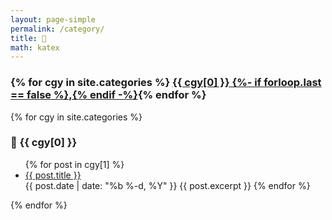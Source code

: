 ```yaml
---
layout: page-simple
permalink: /category/
title: 📑
math: katex
---
```


<h3> {% for cgy in site.categories %} <a href="#{{ cgy[0] | slugify }}">{{ cgy[0] }} {%- if forloop.last == false %},{% endif -%}</a>{% endfor %}</h3>

{% for cgy in site.categories %}
  <h3 id="{{ cgy[0] | slugify }}">📑 {{ cgy[0] }}</h3>
  <ul>
    {% for post in cgy[1] %}
      <li><a class="post-link" href="{{ site.baseurl }}{{ post.url }}">{{ post.title }}</a></li>
      {{ post.date | date: "%b %-d, %Y" }}
      {{ post.excerpt }}
    {% endfor %}
  </ul>
{% endfor %}
